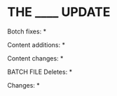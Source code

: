 # THE ____ UPDATE

Botch fixes:
  * 
  
Content additions:
  * 
  
Content changes:
  * 
 
BATCH FILE
Deletes:
  * 
  
Changes:
  * 
 
